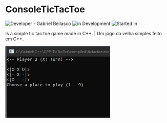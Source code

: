 # ConsoleTicTacToe
![Developer - Gabriel Bellasco](https://img.shields.io/badge/Developer-Gabriel%20Bellasco-blue)
![in Development](https://img.shields.io/badge/Phase-In%20Development-red)
![Started In](https://img.shields.io/badge/Started%20in-February%206,%202021-green)

Is a simple tic tac toe game made in C++. | Um jogo da velha simples feito em C++.

![Print](https://github.com/GabrielBellasco/ConsoleTicTacToe/blob/main/.github/print_tictactoe.jpg)
